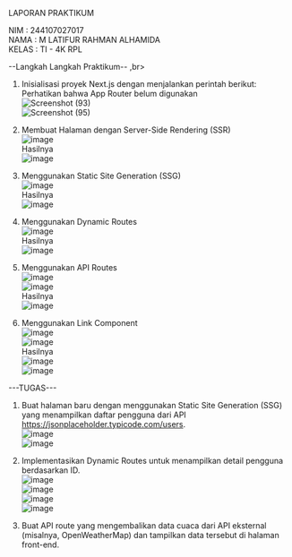 LAPORAN PRAKTIKUM <br>

NIM : 244107027017<br>
NAMA : M LATIFUR RAHMAN ALHAMIDA<br>
KELAS : TI - 4K RPL<br>

--Langkah Langkah Praktikum-- ,br>
1. Inisialisasi proyek Next.js dengan menjalankan perintah berikut: Perhatikan bahwa App Router belum digunakan <br>
![Screenshot (93)](https://github.com/user-attachments/assets/4537223f-996f-4006-80f7-f87ac4811314) <br>
![Screenshot (95)](https://github.com/user-attachments/assets/21d57053-748e-43cb-b66e-81ddd256bda7) <br>

 2. Membuat Halaman dengan Server-Side Rendering (SSR) <br>
![image](https://github.com/user-attachments/assets/d4e8dab6-70fd-4462-83fa-d43ba79ec360)   <br>
 Hasilnya <br>
![image](https://github.com/user-attachments/assets/41a1f755-7da9-4204-b795-fe991e7ec051)  <br>

3. Menggunakan Static Site Generation (SSG) <br>
![image](https://github.com/user-attachments/assets/db32dfb1-2b62-4ec9-b445-e858f3134050) <br>
Hasilnya <br>
![image](https://github.com/user-attachments/assets/18b76187-ef4d-470c-9d3a-68f0bb646d5e)  <br>

4. Menggunakan Dynamic Routes <br>
![image](https://github.com/user-attachments/assets/aebdce35-1380-4875-a834-dd9c499c04ea)  <br>
Hasilnya <br>
![image](https://github.com/user-attachments/assets/28494086-e43d-4ffc-97dc-3f929f84ee51)  <br> 

5. Menggunakan API Routes <br>
![image](https://github.com/user-attachments/assets/34257b4a-85d2-4de4-a638-fa7e73eba367)  <br>
![image](https://github.com/user-attachments/assets/01a96f5d-576f-4af0-ba7b-960dab532cf2)  <br>
Hasilnya <br>
![image](https://github.com/user-attachments/assets/9de5e65d-e489-4aae-8013-a2e0ee79ee14)  <br>

6. Menggunakan Link Component <br>
![image](https://github.com/user-attachments/assets/2476af91-2189-4721-a907-2f64fc6d5ca7) <br>
![image](https://github.com/user-attachments/assets/08cd7d6a-df33-4b02-a1e2-753b6a8c7a35) <br>
Hasilnya <br>
![image](https://github.com/user-attachments/assets/9af54138-0973-41a6-bab7-44765965602c)  <br>
![image](https://github.com/user-attachments/assets/1e8d58c9-7c28-4b88-9fe3-10fcb23e1318) <br>

---TUGAS---
1. Buat halaman baru dengan menggunakan Static Site Generation (SSG) yang menampilkan daftar pengguna dari API https://jsonplaceholder.typicode.com/users. <br>
![image](https://github.com/user-attachments/assets/89acc693-699d-4cbe-ab0d-022cc4dd2961) <br>
![image](https://github.com/user-attachments/assets/f26e105a-d24f-4201-bf17-c1c4c33eb0a4)  <br>

2. Implementasikan Dynamic Routes untuk menampilkan detail pengguna berdasarkan ID. <br>
![image](https://github.com/user-attachments/assets/00bd223a-a406-4dd2-9d15-e224980340cc)  <br>
![image](https://github.com/user-attachments/assets/5df85043-05ad-40e9-8a01-bc09e3d3a9a4) <br> ![image](https://github.com/user-attachments/assets/2627a728-1515-4d69-a24a-1ae00a6d1c3b) <br>
![image](https://github.com/user-attachments/assets/b817c708-5501-4946-840c-3a431e1fbb40) <br>

3. Buat API route yang mengembalikan data cuaca dari API eksternal (misalnya, OpenWeatherMap) dan tampilkan data tersebut di halaman front-end. <br> 




















 

